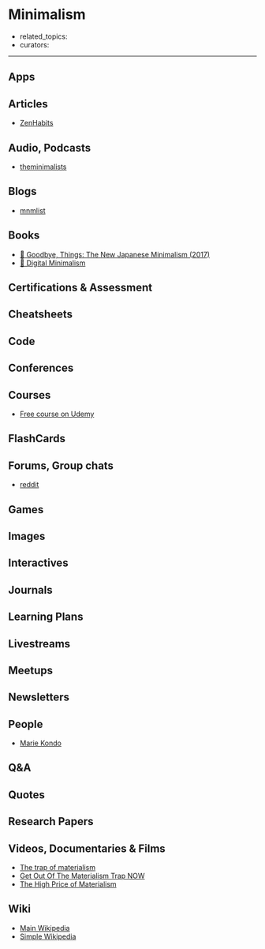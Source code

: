 # Minimalism

- related_topics:
- curators:

------

## Apps

## Articles

- [ZenHabits](https://zenhabits.net/focus-antidote/)

## Audio, Podcasts

- [theminimalists](https://www.theminimalists.com/podcast/)

## Blogs

- [mnmlist](http://mnmlist.com/archives/)

## Books

- [📕 Goodbye, Things: The New Japanese Minimalism (2017)](https://www.goodreads.com/book/show/30231806-goodbye-things)
- [📕 Digital Minimalism](https://www.goodreads.com/book/show/44160076-digital-minimalism)


## Certifications & Assessment

## Cheatsheets

## Code

## Conferences

## Courses

- [Free course on Udemy](https://www.udemy.com/minimalism-simplicity-freedom/learn/lecture/7353226#overview)

## FlashCards

## Forums, Group chats

- [reddit](https://www.reddit.com/r/minimalism/)

## Games

## Images

## Interactives

## Journals

## Learning Plans

## Livestreams

## Meetups

## Newsletters

## People

- [Marie Kondo](https://en.wikipedia.org/wiki/Marie_Kondo#KonMari_method)

## Q&A

## Quotes

## Research Papers

## Videos, Documentaries & Films

- [The trap of materialism](https://www.youtube.com/watch?v=DtwXryPNciM)
- [Get Out Of The Materialism Trap NOW](https://www.youtube.com/watch?v=Qk1i7UGBz1Q)
- [The High Price of Materialism](https://www.youtube.com/watch?v=oGab38pKscw)

## Wiki

- [Main Wikipedia](https://en.wikipedia.org/wiki/Minimalism)
- [Simple Wikipedia](https://simple.wikipedia.org/wiki/Minimalism)
